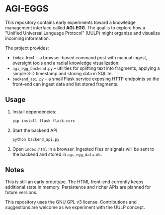 # AGI-EGGS

This repository contains early experiments toward a knowledge management interface called **AGI‑EGG**. The goal is to explore how a "Unified Universal Language Protocol" (UULP) might organize and visualize incoming information.

The project provides:

- `index.html` – a browser-based command post with manual ingest, oversight tools and a radial knowledge visualization.
- `agi_egg_backend.py` – utilities for splitting text into fragments, applying a simple 3‑D timestamp and storing data in SQLite.
- `backend_api.py` – a small Flask service exposing HTTP endpoints so the front-end can ingest data and list stored fragments.

## Usage

1. Install dependencies:
   ```bash
   pip install flask flask-cors
   ```
2. Start the backend API:
   ```bash
   python backend_api.py
   ```
3. Open `index.html` in a browser. Ingested files or signals will be sent to the backend and stored in `agi_egg_data.db`.

## Notes

This is still an early prototype. The HTML front-end currently keeps additional state in memory. Persistence and richer APIs are planned for future versions.

This repository uses the GNU GPL v3 license. Contributions and suggestions are welcome as we experiment with the UULP concept.
